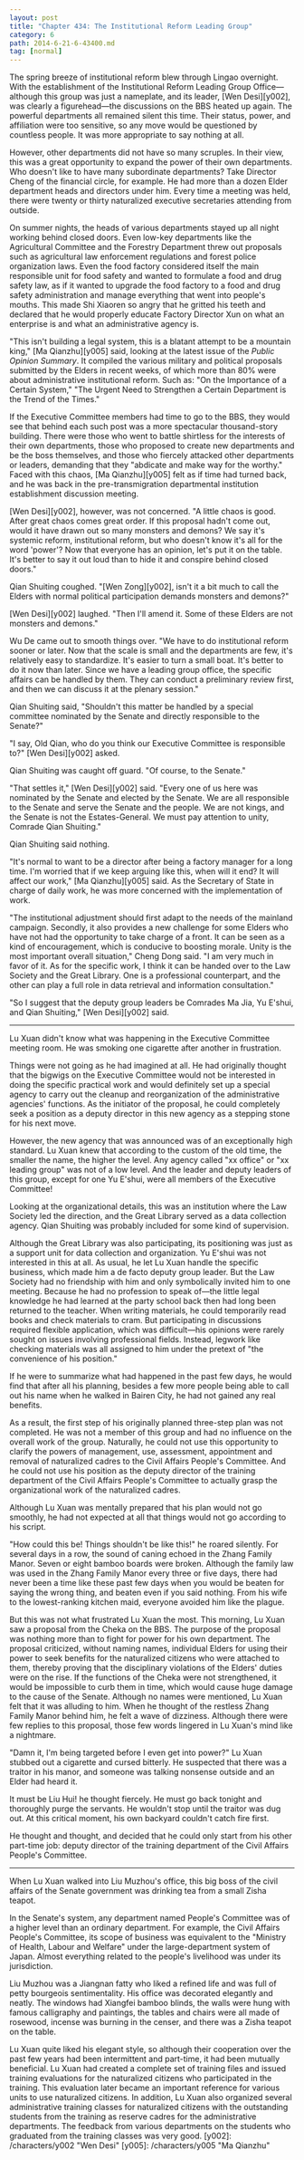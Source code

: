 ```yaml
---
layout: post
title: "Chapter 434: The Institutional Reform Leading Group"
category: 6
path: 2014-6-21-6-43400.md
tag: [normal]
---
```


The spring breeze of institutional reform blew through Lingao overnight. With the establishment of the Institutional Reform Leading Group Office—although this group was just a nameplate, and its leader, [Wen Desi][y002], was clearly a figurehead—the discussions on the BBS heated up again. The powerful departments all remained silent this time. Their status, power, and affiliation were too sensitive, so any move would be questioned by countless people. It was more appropriate to say nothing at all.

However, other departments did not have so many scruples. In their view, this was a great opportunity to expand the power of their own departments. Who doesn't like to have many subordinate departments? Take Director Cheng of the financial circle, for example. He had more than a dozen Elder department heads and directors under him. Every time a meeting was held, there were twenty or thirty naturalized executive secretaries attending from outside.

On summer nights, the heads of various departments stayed up all night working behind closed doors. Even low-key departments like the Agricultural Committee and the Forestry Department threw out proposals such as agricultural law enforcement regulations and forest police organization laws. Even the food factory considered itself the main responsible unit for food safety and wanted to formulate a food and drug safety law, as if it wanted to upgrade the food factory to a food and drug safety administration and manage everything that went into people's mouths. This made Shi Xiaoren so angry that he gritted his teeth and declared that he would properly educate Factory Director Xun on what an enterprise is and what an administrative agency is.

"This isn't building a legal system, this is a blatant attempt to be a mountain king," [Ma Qianzhu][y005] said, looking at the latest issue of the *Public Opinion Summary*. It compiled the various military and political proposals submitted by the Elders in recent weeks, of which more than 80% were about administrative institutional reform. Such as: "On the Importance of a Certain System," "The Urgent Need to Strengthen a Certain Department is the Trend of the Times."

If the Executive Committee members had time to go to the BBS, they would see that behind each such post was a more spectacular thousand-story building. There were those who went to battle shirtless for the interests of their own departments, those who proposed to create new departments and be the boss themselves, and those who fiercely attacked other departments or leaders, demanding that they "abdicate and make way for the worthy." Faced with this chaos, [Ma Qianzhu][y005] felt as if time had turned back, and he was back in the pre-transmigration departmental institution establishment discussion meeting.

[Wen Desi][y002], however, was not concerned. "A little chaos is good. After great chaos comes great order. If this proposal hadn't come out, would it have drawn out so many monsters and demons? We say it's systemic reform, institutional reform, but who doesn't know it's all for the word 'power'? Now that everyone has an opinion, let's put it on the table. It's better to say it out loud than to hide it and conspire behind closed doors."

Qian Shuiting coughed. "[Wen Zong][y002], isn't it a bit much to call the Elders with normal political participation demands monsters and demons?"

[Wen Desi][y002] laughed. "Then I'll amend it. Some of these Elders are not monsters and demons."

Wu De came out to smooth things over. "We have to do institutional reform sooner or later. Now that the scale is small and the departments are few, it's relatively easy to standardize. It's easier to turn a small boat. It's better to do it now than later. Since we have a leading group office, the specific affairs can be handled by them. They can conduct a preliminary review first, and then we can discuss it at the plenary session."

Qian Shuiting said, "Shouldn't this matter be handled by a special committee nominated by the Senate and directly responsible to the Senate?"

"I say, Old Qian, who do you think our Executive Committee is responsible to?" [Wen Desi][y002] asked.

Qian Shuiting was caught off guard. "Of course, to the Senate."

"That settles it," [Wen Desi][y002] said. "Every one of us here was nominated by the Senate and elected by the Senate. We are all responsible to the Senate and serve the Senate and the people. We are not kings, and the Senate is not the Estates-General. We must pay attention to unity, Comrade Qian Shuiting."

Qian Shuiting said nothing.

"It's normal to want to be a director after being a factory manager for a long time. I'm worried that if we keep arguing like this, when will it end? It will affect our work," [Ma Qianzhu][y005] said. As the Secretary of State in charge of daily work, he was more concerned with the implementation of work.

"The institutional adjustment should first adapt to the needs of the mainland campaign. Secondly, it also provides a new challenge for some Elders who have not had the opportunity to take charge of a front. It can be seen as a kind of encouragement, which is conducive to boosting morale. Unity is the most important overall situation," Cheng Dong said. "I am very much in favor of it. As for the specific work, I think it can be handed over to the Law Society and the Great Library. One is a professional counterpart, and the other can play a full role in data retrieval and information consultation."

"So I suggest that the deputy group leaders be Comrades Ma Jia, Yu E'shui, and Qian Shuiting," [Wen Desi][y002] said.

***

Lu Xuan didn't know what was happening in the Executive Committee meeting room. He was smoking one cigarette after another in frustration.

Things were not going as he had imagined at all. He had originally thought that the bigwigs on the Executive Committee would not be interested in doing the specific practical work and would definitely set up a special agency to carry out the cleanup and reorganization of the administrative agencies' functions. As the initiator of the proposal, he could completely seek a position as a deputy director in this new agency as a stepping stone for his next move.

However, the new agency that was announced was of an exceptionally high standard. Lu Xuan knew that according to the custom of the old time, the smaller the name, the higher the level. Any agency called "xx office" or "xx leading group" was not of a low level. And the leader and deputy leaders of this group, except for one Yu E'shui, were all members of the Executive Committee!

Looking at the organizational details, this was an institution where the Law Society led the direction, and the Great Library served as a data collection agency. Qian Shuiting was probably included for some kind of supervision.

Although the Great Library was also participating, its positioning was just as a support unit for data collection and organization. Yu E'shui was not interested in this at all. As usual, he let Lu Xuan handle the specific business, which made him a de facto deputy group leader. But the Law Society had no friendship with him and only symbolically invited him to one meeting. Because he had no profession to speak of—the little legal knowledge he had learned at the party school back then had long been returned to the teacher. When writing materials, he could temporarily read books and check materials to cram. But participating in discussions required flexible application, which was difficult—his opinions were rarely sought on issues involving professional fields. Instead, legwork like checking materials was all assigned to him under the pretext of "the convenience of his position."

If he were to summarize what had happened in the past few days, he would find that after all his planning, besides a few more people being able to call out his name when he walked in Bairen City, he had not gained any real benefits.

As a result, the first step of his originally planned three-step plan was not completed. He was not a member of this group and had no influence on the overall work of the group. Naturally, he could not use this opportunity to clarify the powers of management, use, assessment, appointment and removal of naturalized cadres to the Civil Affairs People's Committee. And he could not use his position as the deputy director of the training department of the Civil Affairs People's Committee to actually grasp the organizational work of the naturalized cadres.

Although Lu Xuan was mentally prepared that his plan would not go smoothly, he had not expected at all that things would not go according to his script.

"How could this be! Things shouldn't be like this!" he roared silently. For several days in a row, the sound of caning echoed in the Zhang Family Manor. Seven or eight bamboo boards were broken. Although the family law was used in the Zhang Family Manor every three or five days, there had never been a time like these past few days when you would be beaten for saying the wrong thing, and beaten even if you said nothing. From his wife to the lowest-ranking kitchen maid, everyone avoided him like the plague.

But this was not what frustrated Lu Xuan the most. This morning, Lu Xuan saw a proposal from the Cheka on the BBS. The purpose of the proposal was nothing more than to fight for power for his own department. The proposal criticized, without naming names, individual Elders for using their power to seek benefits for the naturalized citizens who were attached to them, thereby proving that the disciplinary violations of the Elders' duties were on the rise. If the functions of the Cheka were not strengthened, it would be impossible to curb them in time, which would cause huge damage to the cause of the Senate. Although no names were mentioned, Lu Xuan felt that it was alluding to him. When he thought of the restless Zhang Family Manor behind him, he felt a wave of dizziness. Although there were few replies to this proposal, those few words lingered in Lu Xuan's mind like a nightmare.

"Damn it, I'm being targeted before I even get into power?" Lu Xuan stubbed out a cigarette and cursed bitterly. He suspected that there was a traitor in his manor, and someone was talking nonsense outside and an Elder had heard it.

It must be Liu Hui! he thought fiercely. He must go back tonight and thoroughly purge the servants. He wouldn't stop until the traitor was dug out. At this critical moment, his own backyard couldn't catch fire first.

He thought and thought, and decided that he could only start from his other part-time job: deputy director of the training department of the Civil Affairs People's Committee.

***

When Lu Xuan walked into Liu Muzhou's office, this big boss of the civil affairs of the Senate government was drinking tea from a small Zisha teapot.

In the Senate's system, any department named People's Committee was of a higher level than an ordinary department. For example, the Civil Affairs People's Committee, its scope of business was equivalent to the "Ministry of Health, Labour and Welfare" under the large-department system of Japan. Almost everything related to the people's livelihood was under its jurisdiction.

Liu Muzhou was a Jiangnan fatty who liked a refined life and was full of petty bourgeois sentimentality. His office was decorated elegantly and neatly. The windows had Xiangfei bamboo blinds, the walls were hung with famous calligraphy and paintings, the tables and chairs were all made of rosewood, incense was burning in the censer, and there was a Zisha teapot on the table.

Lu Xuan quite liked his elegant style, so although their cooperation over the past few years had been intermittent and part-time, it had been mutually beneficial. Lu Xuan had created a complete set of training files and issued training evaluations for the naturalized citizens who participated in the training. This evaluation later became an important reference for various units to use naturalized citizens. In addition, Lu Xuan also organized several administrative training classes for naturalized citizens with the outstanding students from the training as reserve cadres for the administrative departments. The feedback from various departments on the students who graduated from the training classes was very good.
[y002]: /characters/y002 "Wen Desi"
[y005]: /characters/y005 "Ma Qianzhu"